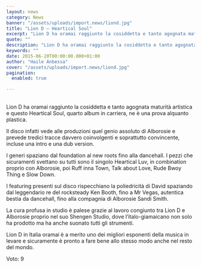```yaml
---
layout: news
category: News
banner: "/assets/uploads/import.news/liond.jpg"
title: "Lion D – Heartical Soul"
excerpt: "Lion D ha oramai raggiunto la cosiddetta e tanto agognata maturità artistica e questo Heartical Soul, quarto album in carriera, ne è una prova alquanto plastica. Il disco infatti vede alle produzioni quel genio assoluto di Alborosie e prevede tredici tracce davvero coinvolgenti e soprattutto convincente, incluse una intro e una dub version. I generi [&hellip"
quote: ""
description: "Lion D ha oramai raggiunto la cosiddetta e tanto agognata maturità artistica e questo Heartical Soul, quarto album in carriera, ne è una prova alquanto plastica. Il disco infatti vede alle produzioni quel genio assoluto di Alborosie e prevede tredici tracce davvero coinvolgenti e soprattutto convincente, incluse una intro e una dub version. I generi [&hellip"
keywords: ""
date: 2015-06-20T00:00:00.000+01:00
author: "Haile Anbessa"
cover: "/assets/uploads/import.news/liond.jpg"
pagination:
  enabled: true

---
```


[](https://hotmc.com/wp-content/uploads/2015/06/liond.jpg)  
Lion D ha oramai raggiunto la cosiddetta e tanto agognata maturità artistica e questo Heartical Soul, quarto album in carriera, ne è una prova alquanto plastica.

Il disco infatti vede alle produzioni quel genio assoluto di Alborosie e prevede tredici tracce davvero coinvolgenti e soprattutto convincente, incluse una intro e una dub version.

I generi spaziano dal foundation al new roots fino alla dancehall. I pezzi che sicuramenti svettano su tutti sono il singolo Heartical Luv, in combination proprio con Alborosie, poi Ruff inna Town, Talk about Love, Rude Bwoy Thing e Slow Down.

I featuring presenti sul disco rispecchiano la poliedricità di David spaziando dal leggendario re del rocksteady Ken Booth, fino a Mr Vegas, autentica bestia da dancehall, fino alla compagnia di Alborosie Sandi Smith.

La cura profusa in studio è palese grazie al lavoro congiunto tra Lion D e Alborosie proprio nel suo Shengen Studio, dove l’italo-giamaicano non solo ha prodotto ma ha anche suonato tutti gli strumenti.

Lion D in Italia oramai è a merito uno dei migliori esponenti della musica in levare e sicuramente è pronto a fare bene allo stesso modo anche nel resto del mondo.

Voto: 9